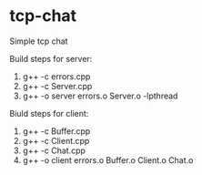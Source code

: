 # tcp-chat
Simple tcp chat 

Build steps for server:

1. g++ -c errors.cpp
2. g++ -c Server.cpp
3. g++ -o server errors.o Server.o -lpthread

Biuld steps for client:

1. g++ -c Buffer.cpp
2. g++ -c Client.cpp
3. g++ -c Chat.cpp
4. g++ -o client errors.o Buffer.o Client.o Chat.o
